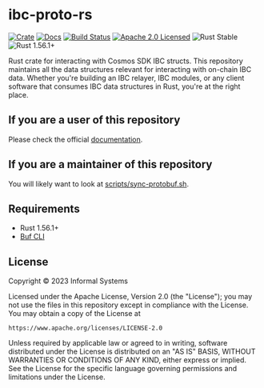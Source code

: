 # ibc-proto-rs

[![Crate][crate-image]][crate-link]
[![Docs][docs-image]][docs-link]
[![Build Status][build-image]][build-link]
[![Apache 2.0 Licensed][license-image]][license-link]
![Rust Stable][rustc-image]
![Rust 1.56.1+][rustc-version]

Rust crate for interacting with Cosmos SDK IBC structs.
This repository maintains all the data structures relevant for interacting with on-chain IBC data.
Whether you're building an IBC relayer, IBC modules, or any client software that consumes IBC data structures in Rust, you're at the right place.


## If you are a user of this repository

Please check the official [documentation][docs-link].

## If you are a maintainer of this repository

You will likely want to look at [scripts/sync-protobuf.sh](scripts/sync-protobuf.sh).

## Requirements

- Rust 1.56.1+
- [Buf CLI](https://buf.build/product/cli/)

## License

Copyright © 2023 Informal Systems

Licensed under the Apache License, Version 2.0 (the "License");
you may not use the files in this repository except in compliance with the License.
You may obtain a copy of the License at

    https://www.apache.org/licenses/LICENSE-2.0

Unless required by applicable law or agreed to in writing, software
distributed under the License is distributed on an "AS IS" BASIS,
WITHOUT WARRANTIES OR CONDITIONS OF ANY KIND, either express or implied.
See the License for the specific language governing permissions and
limitations under the License.

[//]: # (badges)

[crate-image]: https://img.shields.io/crates/v/ibc-proto.svg
[crate-link]: https://crates.io/crates/ibc-proto
[docs-image]: https://docs.rs/ibc-proto/badge.svg
[docs-link]: https://docs.rs/ibc-proto/

[build-image]: https://github.com/cosmos/ibc-rs/workflows/Rust/badge.svg
[build-link]: https://github.com/cosmos/ibc-rs/actions?query=workflow%3ARust

[license-image]: https://img.shields.io/badge/license-Apache2.0-blue.svg
[license-link]: https://github.com/cosmos/ibc-proto-rs/blob/main/LICENSE
[rustc-image]: https://img.shields.io/badge/rustc-stable-blue.svg
[rustc-version]: https://img.shields.io/badge/rustc-1.56.1+-blue.svg

[//]: # (general links)

[Cosmos SDK]: https://github.com/cosmos/cosmos-sdk
